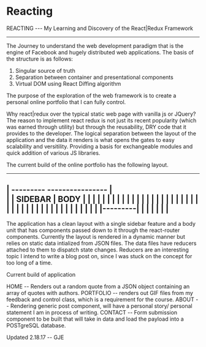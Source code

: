 # Reacting
REACTING --- My Learning and Discovery of the React|Redux Framework
*******************************************************************
The Journey to understand the web development paradigm that is the engine of Facebook and hugely distributed web applications. 
The basis of the structure is as follows:

1. Singular source of truth
2. Separation between container and presentational components
3. Virtual DOM using React Diffing algorithm

The purpose of the exploration of the web framework is to create a personal online portfolio that I can fully control.

Why react|redux over the typical static web page with vanilla js or JQuery?
The reason to implement react redux is not just its recent popularity (which was earned through utility) but through the reusability,
DRY code that it provides to the developer. The logical separation between the layout of the application and the data it renders is
what opens the gates to easy scalability and versitility. Providing a basis for exchangeable modules and quick addition of various 
JS libraries.

The current build of the online portfolio has the following layout.
>
 --------------------------------
|  ---------  ----------------   |     
| | SIDEBAR |     BODY         | |
| |         |                  | |
| |         |                  | |
| |         |                  | |
| |         |                  | |
| |         |                  | |
| |         |                  | |
| |         |                  | |
| |         |                  | |
| |---------|                  | |
|           |                  | |
----------------------------------    
>    

The application has a clean layout with a single sidebar feature and a body unit that has components passed down to it through
the react-router components. Currently the layout is rendered in a dynamic manner but relies on static data intialized from JSON
files. The data files have reducers attached to them to dispatch state changes. Reducers are an interesting topic I intend to write
a blog post on, since I was stuck on the concept for too long of a time. 

Current build of application

HOME -- Renders out a random quote from a JSON object containing an array of quotes with authors.
PORTFOLIO -- renders out GIF files from my feedback and control class, which is a requirement for the course.
ABOUT -- Rendering generic post component, will have a personal story/ personal statement I am in process of writing.
CONTACT -- Form submission component to be built that will take in data and load the payload into a POSTgreSQL database.

Updated 2.18.17 -- GJE